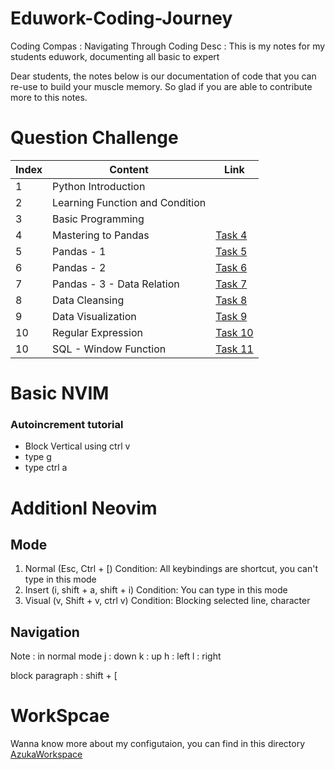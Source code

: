 # Eduwork-Coding-Journey
Coding Compas : Navigating Through Coding
Desc : This is my notes for my students eduwork, documenting all basic to expert

Dear students, the notes below is our documentation of code that you can re-use to build your muscle memory. So glad if you are able to contribute more to this notes.

# Question Challenge

| Index | Content                         | Link                       |
|-------|---------------------------------|----------------------------|
| 1     | Python Introduction             |                            |
| 2     | Learning Function and Condition |                            |
| 3     | Basic Programming               |                            |
| 4     | Mastering to Pandas             | [Task 4](notes/task_4.md)  |
| 5     | Pandas - 1                      | [Task 5](notes/task_5.md)  |
| 6     | Pandas - 2                      | [Task 6](notes/task_6.md)  |
| 7     | Pandas - 3 - Data Relation      | [Task 7](notes/task_7.md)  |
| 8     | Data Cleansing                  | [Task 8](notes/task_8.md)  |
| 9     | Data Visualization              | [Task 9](notes/task_9.md)  |
| 10    | Regular Expression              | [Task 10](notes/task_10.md) |
| 10    | SQL - Window Function           | [Task 11](notes/task_11.md) |



# Basic NVIM

### Autoincrement tutorial
- Block Vertical using ctrl v
- type g
- type ctrl a


# Additionl Neovim

## Mode
1. Normal (Esc, Ctrl + [)
    Condition: All keybindings are shortcut, you can't type in this mode
2. Insert (i, shift + a, shift + i)
    Condition: You can type in this mode
3. Visual (v, Shift + v, ctrl v)
    Condition: Blocking selected line, character

## Navigation 
Note : in normal mode
j : down
k : up
h : left
l : right

block paragraph : shift + [

# WorkSpcae

Wanna know more about my configutaion, you can find in this directory [AzukaWorkspace](https://github.com/azuka31/AzukaWorkspace)
